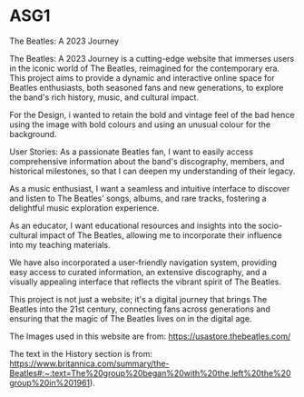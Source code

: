 # ASG1
The Beatles: A 2023 Journey

The Beatles: A 2023 Journey is a cutting-edge website that immerses users in the iconic world of The Beatles, reimagined for the contemporary era. This project aims to provide a dynamic and interactive online space for Beatles enthusiasts, both seasoned fans and new generations, to explore the band's rich history, music, and cultural impact.

For the Design, i wanted to retain the bold and vintage feel of the bad hence using the image with bold colours and using an unusual colour for the background.

User Stories:
As a passionate Beatles fan, I want to easily access comprehensive information about the band's discography, members, and historical milestones, so that I can deepen my understanding of their legacy.

As a music enthusiast, I want a seamless and intuitive interface to discover and listen to The Beatles' songs, albums, and rare tracks, fostering a delightful music exploration experience.

As an educator, I want educational resources and insights into the socio-cultural impact of The Beatles, allowing me to incorporate their influence into my teaching materials.

We have also incorporated a user-friendly navigation system, providing easy access to curated information, an extensive discography, and a visually appealing interface that reflects the vibrant spirit of The Beatles.

This project is not just a website; it's a digital journey that brings The Beatles into the 21st century, connecting fans across generations and ensuring that the magic of The Beatles lives on in the digital age.

The Images used in this website are from: https://usastore.thebeatles.com/

The text in the History section is from: https://www.britannica.com/summary/the-Beatles#:~:text=The%20group%20began%20with%20the,left%20the%20group%20in%201961).
